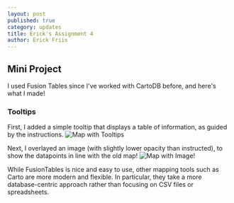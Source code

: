 ```yaml
---
layout: post
published: true
category: updates
title: Erick's Assignment 4
author: Erick Friis
---
```

## Mini Project
I used Fusion Tables since I've worked with CartoDB before, and here's what I made!

### Tooltips
First, I added a simple tooltip that displays a table of information, as guided by the instructions.
![Map with Tooltips]({{site.baseurl}}/assets/Screen%20Shot%202017-10-17%20at%207.12.16%20PM.png)

Next, I overlayed an image (with slightly lower opacity than instructed), to show the datapoints in line with the old map!
![Map with Image]({{site.baseurl}}/assets/Screen%20Shot%202017-10-17%20at%207.13.47%20PM.png)!

While FusionTables is nice and easy to use, other mapping tools such as Carto are more modern and flexible. In particular, they take a more database-centric approach rather than focusing on CSV files or spreadsheets.